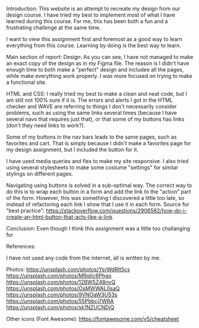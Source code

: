Introduction:
This website is an attempt to recreate my design from our design course. I have tried my best to implement most of what I have learned during this course. For me, this has been both a fun and a frustrating challenge at the same time.

I want to view this assignment first and foremost as a good way to learn everything from this course. Learning by doing is the best way to learn.

Main section of report:
Design:
As you can see, I have not managed to make an exact copy of the design as in my Figma file. The reason is I didn't have enough time to both make a "perfect" design and includee all the pages, while make everything work properly. I was more focused on trying to make a functional site.

HTML and CSS:
I really tried my best to make a clean and neat code, but I am still not 100% sure if it is. The errors and alerts I got in the HTML checker and WAVE are referring to things I don't necessarily consider problems, such as using the same links several times (because I have several navs that requires just that), or that some of my buttons has links (don't they need links to work?).

Some of my buttons in the nav bars leads to the same pages, such as favorites and cart. That is simply because I didn't make a favorites page for my design assignment, but I included the button for it.

I have used media queries and flex to make my site responsive. I also tried using several stylesheets to make some costume "settings" for similar stylings on different pages.

Navigating using buttons is solved in a sub-optimal way. The correct way to do this is to wrap each button in a form and add the link to the "action" part of the form. However, this was something I discovered a little too late, so instead of refactoring each link I show that I use it in each form. Source for "best practice": https://stackoverflow.com/questions/2906582/how-do-i-create-an-html-button-that-acts-like-a-link

Conclusion:
Even though I think this assignment was a little too challanging for

References:

I have not used any code from the internet, all is written by me.

Photos:
https://unsplash.com/photos/YsrWdRIt5cs
https://unsplash.com/photos/M9qlIc6Phgo
https://unsplash.com/photos/12BW5Z48nvQ
https://unsplash.com/photos/OsMWWAL0saQ
https://unsplash.com/photos/9VNOaW3U53s
https://unsplash.com/photos/55Pbbcj7WRA
https://unsplash.com/photos/sk1NZUCNDjQ

Other icons (Font Awesome):
https://fontawesome.com/v5/cheatsheet
